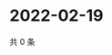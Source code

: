 # 2022-02-19

共 0 条

<!-- BEGIN WEIBO -->
<!-- 最后更新时间 Sat Feb 19 2022 00:19:57 GMT+0800 (China Standard Time) -->

<!-- END WEIBO -->
